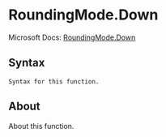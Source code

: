 ---
---

# RoundingMode.Down

Microsoft Docs: [RoundingMode.Down](https://docs.microsoft.com/en-us/powerquery-m/roundingmode-down)

## Syntax

```powerquery-m
Syntax for this function.
```

## About

About this function.

